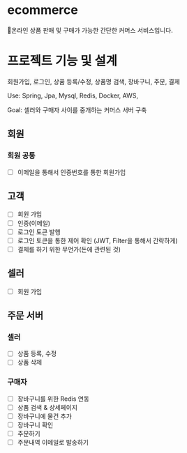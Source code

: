 # ecommerce
온라인 상품 판매 및 구매가 가능한 간단한 커머스 서비스입니다.

# 프로젝트 기능 및 설계
회원가입, 로그인, 상품 등록/수정, 상품명 검색, 장바구니, 주문, 결제

Use: Spring, Jpa, Mysql, Redis, Docker, AWS, 

Goal: 셀러와 구매자 사이를 중개하는 커머스 서버 구축

## 회원
### 회원 공통
- [ ] 이메일을 통해서 인증번호를 통한 회원가입 

## 고객
- [ ] 회원 가입
- [ ] 인증(이메일)
- [ ] 로그인 토큰 발행
- [ ] 로그인 토큰을 통한 제어 확인 (JWT, Filter을 통해서 간략하게)
- [ ] 결제를 하기 위한 무언가(돈에 관련된 것)

## 셀러
- [ ] 회원 가입

## 주문 서버

### 셀러
- [ ] 상품 등록, 수정
- [ ] 상품 삭제

### 구매자
- [ ] 장바구니를 위한 Redis 연동
- [ ] 상품 검색 & 상세페이지
- [ ] 장바구니에 물건 추가
- [ ] 장바구니 확인
- [ ] 주문하기
- [ ] 주문내역 이메일로 발송하기
